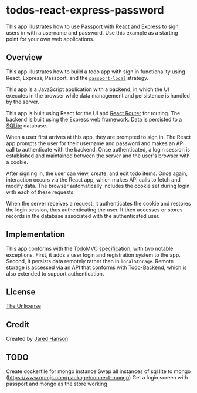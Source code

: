 # todos-react-express-password

This app illustrates how to use [Passport](https://www.passportjs.org/) with
[React](https://reactjs.org/) and [Express](https://expressjs.com/) to sign
users in with a username and password.  Use this example as a starting point for
your own web applications.

## Overview

This app illustrates how to build a todo app with sign in functionality using
React, Express, Passport, and the [`passport-local`](https://www.passportjs.org/packages/passport-local/)
strategy.

This app is a JavaScript application with a backend, in which the UI executes in
the browser while data management and persistence is handled by the server.

This app is built using React for the UI and [React Router](https://reactrouter.com/)
for routing.  The backend is built using the Express web framework.  Data is
persisted to a [SQLite](https://www.sqlite.org/) database.

When a user first arrives at this app, they are prompted to sign in.  The React
app prompts the user for their username and password and makes an API call to
authenticate with the backend.  Once authenticated, a login session is
established and maintained between the server and the user's browser with a
cookie.

After signing in, the user can view, create, and edit todo items.  Once again,
interaction occurs via the React app, which makes API calls to fetch and modify
data.  The browser automatically includes the cookie set during login with each
of these requests.

When the server receives a request, it authenticates the cookie and restores the
login session, thus authenticating the user.  It then accesses or stores records
in the database associated with the authenticated user.

## Implementation

This app conforms with the [TodoMVC](https://todomvc.com/) [specification](https://github.com/tastejs/todomvc/blob/master/app-spec.md),
with two notable exceptions.  First, it adds a user login and registration
system to the app.  Second, it persists data remotely rather than in
`localStorage`.  Remote storage is accessed via an API that conforms with
[Todo-Backend](https://todobackend.com/), which is also extended to support
authentication.

## License

[The Unlicense](https://opensource.org/licenses/unlicense)

## Credit

Created by [Jared Hanson](https://www.jaredhanson.me/)


## TODO
Create dockerfile for mongo instance
Swap all instances of sql lite to mongo (https://www.npmjs.com/package/connect-mongo)
Get a login screen with passport and mongo as the store working
